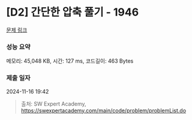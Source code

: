 # [D2] 간단한 압축 풀기 - 1946 

[문제 링크](https://swexpertacademy.com/main/code/problem/problemDetail.do?contestProbId=AV5PmkDKAOMDFAUq) 

### 성능 요약

메모리: 45,048 KB, 시간: 127 ms, 코드길이: 463 Bytes

### 제출 일자

2024-11-16 19:42



> 출처: SW Expert Academy, https://swexpertacademy.com/main/code/problem/problemList.do